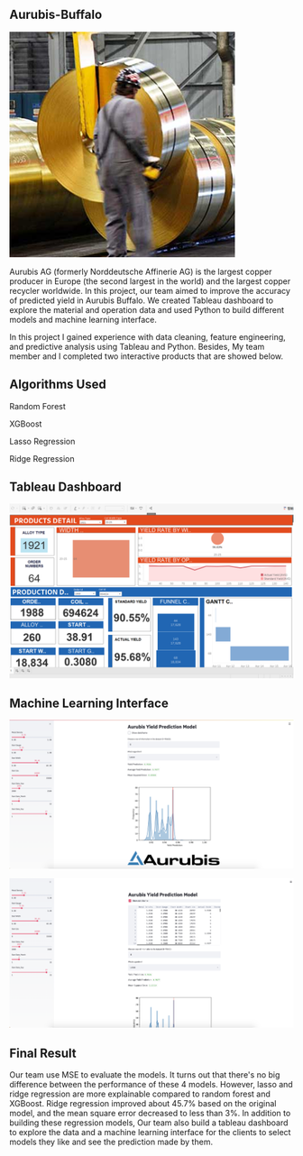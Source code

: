 ## Aurubis-Buffalo

![alt tag](https://github.com/Ze-Long/Ze-Long.github.io/blob/master/images/copper_strip.jpg)

Aurubis AG (formerly Norddeutsche Affinerie AG) is the largest copper producer in Europe (the second largest in the world) and the largest copper recycler worldwide. In this project, our team aimed to improve the accuracy of predicted yield in Aurubis Buffalo. We created Tableau dashboard to explore the material and operation data and used Python to build different models and machine learning interface.

In this project I gained experience with data cleaning, feature engineering, and predictive analysis using Tableau and Python. Besides, My team member and I completed two interactive products that are showed below.

## Algorithms Used
Random Forest

XGBoost

Lasso Regression

Ridge Regression
  
## Tableau Dashboard

![alt tag](https://github.com/Ze-Long/Ze-Long.github.io/blob/master/images/Tableau%20Dashboard.png)

## Machine Learning Interface

![alt tag](https://github.com/Ze-Long/Ze-Long.github.io/blob/master/images/Streamlit1.png)

![alt tag](https://github.com/Ze-Long/Ze-Long.github.io/blob/master/images/Streamlit2.png)

## Final Result

Our team use MSE to evaluate the models. It turns out that there's no big difference between the performance of these 4 models. However, lasso and ridge regression are more explainable compared to random forest and XGBoost. Ridge regression improved about 45.7% based on the original model, and the mean square error decreased to less than 3%. In addition to building these regression models, Our team also build a tableau dashboard to explore the data and a machine learning interface for the clients to select models they like and see the prediction made by them.
